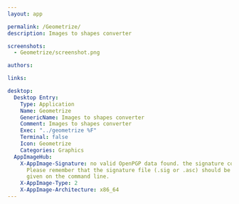 ```yaml
---
layout: app

permalink: /Geometrize/
description: Images to shapes converter

screenshots:
  - Geometrize/screenshot.png

authors:

links:

desktop:
  Desktop Entry:
    Type: Application
    Name: Geometrize
    GenericName: Images to shapes converter
    Comment: Images to shapes converter
    Exec: "../geometrize %F"
    Terminal: false
    Icon: Geometrize
    Categories: Graphics
  AppImageHub:
    X-AppImage-Signature: no valid OpenPGP data found. the signature could not be verified.
      Please remember that the signature file (.sig or .asc) should be the first file
      given on the command line.
    X-AppImage-Type: 2
    X-AppImage-Architecture: x86_64
---
```

